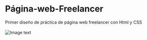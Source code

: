 # Página-web-Freelancer
Primer diseño de práctica de página web freelancer con Html y CSS <br><br>
![Image text](https://github.com/VanessaMartz/Pagina-web-Freelancer/blob/master/1-Pagina_web_freelancer.png)

